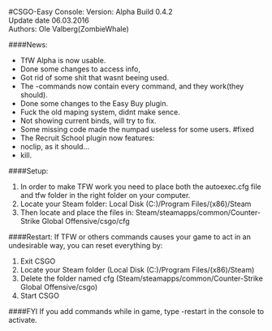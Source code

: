 #CSGO-Easy Console:
Version: Alpha Build 0.4.2<br>
Update date 06.03.2016<br>
Authors: Ole Valberg(ZombieWhale)<br>

####News: 
<ul>
	<li>TfW Alpha is now usable.</li>
	<li>Done some changes to access info,</li>
	<li>Got rid of some shit that wasnt beeing used.</li>
	<li>The -commands now contain every command, and they work(they should).</li>
	<li>Done some changes to the Easy Buy plugin.</li>
	<li>Fuck the old maping system, didnt make sence.</li>
	<li>Not showing current binds, will try to fix.</li>
	<li>Some missing code made the numpad useless for some users. #fixed</li>
	<li>The Recruit School plugin now features:</li>
	<li>noclip, as it should...</li>
	<li>kill.</li>
</ul>

####Setup:
<ol>
	<li>In order to make TFW work you need to place both the autoexec.cfg file and tfw folder in the right folder on your computer.</li>
	<li>Locate your Steam folder: Local Disk (C:)/Program Files/(x86)/Steam</li>
	<li>Then locate and place the files in: Steam/steamapps/common/Counter-Strike Global Offensive/csgo/cfg</li>
</ol>

####Restart:
If TFW or others commands causes your game to act in an undesirable way, you can reset everything by:
<ol>
	<li>Exit CSGO</li>
	<li>Locate your Steam folder (Local Disk (C:)/Program Files/(x86)/Steam)</li>
	<li>Delete the folder named cfg (Steam/steamapps/common/Counter-Strike Global Offensive/csgo)</li>
	<li>Start CSGO</li>
</ol>

####FYI
If you add commands while in game, type -restart in the console to activate.
